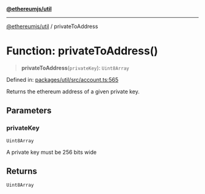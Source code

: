 [**@ethereumjs/util**](../README.md)

***

[@ethereumjs/util](../README.md) / privateToAddress

# Function: privateToAddress()

> **privateToAddress**(`privateKey`): `Uint8Array`

Defined in: [packages/util/src/account.ts:565](https://github.com/ethereumjs/ethereumjs-monorepo/blob/master/packages/util/src/account.ts#L565)

Returns the ethereum address of a given private key.

## Parameters

### privateKey

`Uint8Array`

A private key must be 256 bits wide

## Returns

`Uint8Array`
